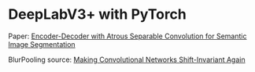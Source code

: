 # DeepLabV3+ with PyTorch

Paper: [Encoder-Decoder with Atrous Separable Convolution for Semantic Image Segmentation](https://arxiv.org/abs/1802.02611v3)

BlurPooling source: [Making Convolutional Networks Shift-Invariant Again](https://richzhang.github.io/antialiased-cnns/)
